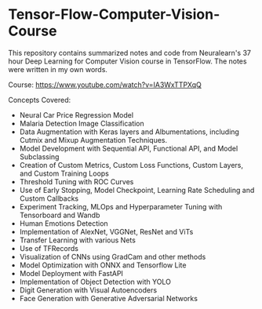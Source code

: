 # Tensor-Flow-Computer-Vision-Course

This repository contains summarized notes and code from Neuralearn's 37 hour Deep Learning for Computer Vision course in TensorFlow. The notes were written in my own words.

Course: https://www.youtube.com/watch?v=IA3WxTTPXqQ

Concepts Covered:

- Neural Car Price Regression Model
- Malaria Detection Image Classification
- Data Augmentation with Keras layers and Albumentations, including Cutmix and Mixup Augmentation Techniques.
- Model Development with Sequential API, Functional API, and Model Subclassing
- Creation of Custom Metrics, Custom Loss Functions, Custom Layers, and Custom Training Loops
- Threshold Tuning with ROC Curves
- Use of Early Stopping, Model Checkpoint, Learning Rate Scheduling and Custom Callbacks
- Experiment Tracking, MLOps and Hyperparameter Tuning with Tensorboard and Wandb
- Human Emotions Detection
- Implementation of AlexNet, VGGNet, ResNet and ViTs
- Transfer Learning with various Nets
- Use of TFRecords
- Visualization of CNNs using GradCam and other methods
- Model Optimization with ONNX and Tensorflow Lite
- Model Deployment with FastAPI
- Implementation of Object Detection with YOLO
- Digit Generation with Visual Autoencoders
- Face Generation with Generative Adversarial Networks
